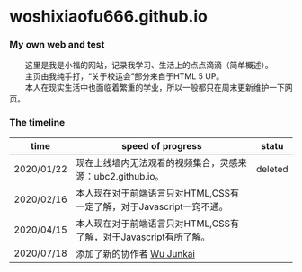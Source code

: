 # woshixiaofu666.github.io
### My own web and test
　　这里是我是小福的网站，记录我学习、生活上的点点滴滴（简单概述）。  
　　主页由我纯手打，“关于校运会”部分来自于HTML 5 UP。  
　　本人在现实生活中也面临着繁重的学业，所以一般都只在周末更新维护一下网页。
### The timeline
| time | speed of progress | statu |
| ---- | ----------------- | ----- |
|2020/01/22|现在上线墙内无法观看的视频集合，灵感来源：ubc2.github.io。|deleted|
|2020/02/16|本人现在对于前端语言只对HTML,CSS有一定了解，对于Javascript一窍不通。||
|2020/04/15|本人现在对于前端语言只对HTML,CSS有了解，对于Javascript有所了解。||
|2020/07/18|添加了新的协作者 [Wu Junkai](https://wujunkai2004.github.io)||
